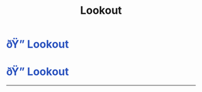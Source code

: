 ﻿---
lang: en-US
title: Lookout
prev: Guardian
next: Marshall
---
# <font color="#2a52be">ðŸ”­ <b>Lookout</b></font> <Badge text="Power" type="tip" vertical="middle"/>
# <font color="#2a52be">ðŸ”­ <b>Lookout</b></font> <Badge text="Power" type="tip" vertical="middle"/>
---


